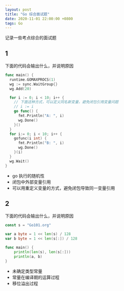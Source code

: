 ```yaml
---
layout: post
title: "Go 综合面试题"
date: 2020-11-01 22:00:00 +0800
tags: Go
---
```


记录一些考点综合的面试题

## 1

下面的代码会输出什么，并说明原因

```Go
func main() {
  runtime.GOMAXPROCS(1)
  wg := sync.WaitGroup{}
  wg.Add(20)

  for i := 0; i < 10; i++ {
    // 下面这种方式，可以定义同名新变量，避免闭包引用变量问题
    // i := i
    go func() {
      fmt.Println("A: ", i)
      wg.Done()
    }()
  }
  for i:= 0; i < 10; i++ {
    gofunc(i int) {
      fmt.Println("B: ", i)
      wg.Done()
    }(i)
  }
  wg.Wait()
}
```

- go 执行的随机性
- 闭包中外部变量引用
- 可以用重定义变量的方式，避免闭包导致同一变量引用

## 2

下面的代码会输出什么，并说明原因

```Go
const s = "Go101.org"

var a byte = 1 << len(s) / 128
var b byte = 1 << len(s[:]) / 128

func main() {
	println(len(s), len(s[:]))
	println(a, b)
}
```

- 未确定类型常量
- 常量在编译期的运算过程
- 移位溢出过程
